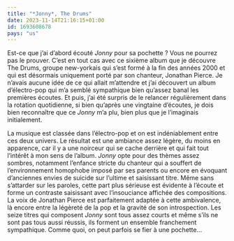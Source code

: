 ```yaml
---
title: "*Jonny*, The Drums"
date: 2023-11-14T21:16:15+01:00
id: 1693608678 
pays: "us"
---
```


Est-ce que j’ai d’abord écouté *Jonny* pour sa pochette ? Vous ne pourrez pas le prouver. C’est en tout cas avec ce sixième album que je découvre The Drums, groupe new-yorkais qui s’est formé à la fin des années 2000 et qui est désormais uniquement porté par son chanteur, Jonathan Pierce. Je n’avais aucune idée de ce qui allait m’attendre et j’ai découvert un album d’électro-pop qui m’a semblé sympathique bien qu’assez banal les premières écoutes. Et puis, j’ai été surpris de le relancer régulièrement dans la rotation quotidienne, si bien qu’après une vingtaine d’écoutes, je dois bien reconnaître que ce *Jonny* m’a plu, bien plus que je l’imaginais initialement.

La musique est classée dans l’électro-pop et on est indéniablement entre ces deux univers. Le résultat est une ambiance assez légère, du moins en apparence, car il y a une noirceur qui se cache derrière et qui fait tout l’intérêt à mon sens de l’album. *Jonny* opte pour des thèmes assez sombres, notamment l’enfance stricte du chanteur qui a souffert de l’environnement homophobe imposé par ses parents ou encore en évoquant d’anciennes envies de suicide sur l’ultime et saisissant titre. Même sans s’attarder sur les paroles, cette part plus sérieuse est évidente à l’écoute et forme un contraste saisissant avec l’insouciance affichée des compositions. La voix de Jonathan Pierce est parfaitement adaptée à cette ambivalence, là encore entre la légèreté de la pop et la gravité de son introspection. Les seize titres qui composent *Jonny* sont tous assez courts et même s’ils ne sont pas tous aussi réussis, ils forment un ensemble franchement sympathique. Comme quoi, on peut parfois se fier à une pochette…